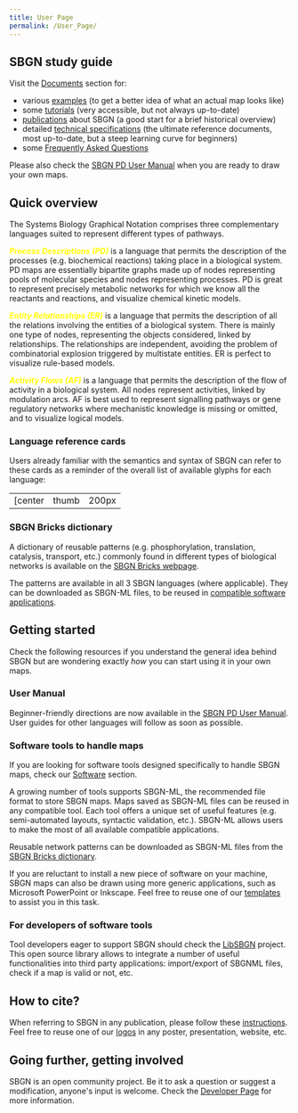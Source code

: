 ```yaml
---
title: User Page
permalink: /User_Page/
---
```


SBGN study guide
----------------

Visit the [Documents](/Documents "wikilink") section for:

-   various [examples](/Documents/Examples "wikilink") (to get a better idea of what an actual map looks like)
-   some [tutorials](/Documents/Outreach#Tutorials_on_using_SBGN_languages "wikilink") (very accessible, but not always up-to-date)
-   [publications](/Documents/Outreach#Publications_about_SBGN "wikilink") about SBGN (a good start for a brief historical overview)
-   detailed [technical specifications](/Documents/Specifications "wikilink") (the ultimate reference documents, most up-to-date, but a steep learning curve for beginners)
-   some [Frequently Asked Questions](/Documents/FAQs "wikilink")

Please also check the [SBGN PD User Manual](http://sourceforge.net/projects/sbgn/files/SBGN%20Process%20Description%20language/Level%201%20Version%201.3/sbgn_PD-level1-Manual-v1.3.pdf/download) when you are ready to draw your own maps.

Quick overview
--------------

The Systems Biology Graphical Notation comprises three complementary languages suited to represent different types of pathways.

***<font color="#ffff00">Process Descriptions (PD)</font>*** is a language that permits the description of the processes (e.g. biochemical reactions) taking place in a biological system. PD maps are essentially bipartite graphs made up of nodes representing pools of molecular species and nodes representing processes. PD is great to represent precisely metabolic networks for which we know all the reactants and reactions, and visualize chemical kinetic models.

***<font color="#ffff00">Entity Relationships (ER)</font>*** is a language that permits the description of all the relations involving the entities of a biological system. There is mainly one type of nodes, representing the objects considered, linked by relationships. The relationships are independent, avoiding the problem of combinatorial explosion triggered by multistate entities. ER is perfect to visualize rule-based models.

***<font color="#ffff00">Activity Flows (AF)</font>*** is a language that permits the description of the flow of activity in a biological system. All nodes represent activities, linked by modulation arcs. AF is best used to represent signalling pathways or gene regulatory networks where mechanistic knowledge is missing or omitted, and to visualize logical models.

### Language reference cards

Users already familiar with the semantics and syntax of SBGN can refer to these cards as a reminder of the overall list of available glyphs for each language:

|                                                                              |                                                                              |                                                                        |
|------------------------------------------------------------------------------|------------------------------------------------------------------------------|------------------------------------------------------------------------|
| [center| thumb|200px|Process Descriptions](/Image:Refcard-PD.png "wikilink") | [center| thumb|200px|Entity Relationships](/Image:Refcard-ER.png "wikilink") | [center| thumb|200px|Activity Flows](/Image:Refcard-AF.png "wikilink") |

### SBGN Bricks dictionary

A dictionary of reusable patterns (e.g. phosphorylation, translation, catalysis, transport, etc.) commonly found in different types of biological networks is available on the [SBGN Bricks webpage](http://sourceforge.net/apps/mediawiki/sbgnbricks/index.php?title=SBGN_bricks_dictionary).

The patterns are available in all 3 SBGN languages (where applicable). They can be downloaded as SBGN-ML files, to be reused in [compatible software applications](/User_Page#Software_tools_to_handle_maps "wikilink").

Getting started
---------------

Check the following resources if you understand the general idea behind SBGN but are wondering exactly *how* you can start using it in your own maps.

### User Manual

Beginner-friendly directions are now available in the [SBGN PD User Manual](http://sbgn.svn.sourceforge.net/viewvc/sbgn/ProcessDiagram/trunk/UserManual/sbgn_PD-level1-user-public.pdf). User guides for other languages will follow as soon as possible.

### Software tools to handle maps

If you are looking for software tools designed specifically to handle SBGN maps, check our [Software](/SBGN_Software#Software_providing_support_for_SBGN "wikilink") section.

A growing number of tools supports SBGN-ML, the recommended file format to store SBGN maps. Maps saved as SBGN-ML files can be reused in any compatible tool. Each tool offers a unique set of useful features (e.g. semi-automated layouts, syntactic validation, etc.). SBGN-ML allows users to make the most of all available compatible applications.

Reusable network patterns can be downloaded as SBGN-ML files from the [SBGN Bricks dictionary](http://sourceforge.net/apps/mediawiki/sbgnbricks/index.php?title=SBGN_bricks_dictionary).

If you are reluctant to install a new piece of software on your machine, SBGN maps can also be drawn using more generic applications, such as Microsoft PowerPoint or Inkscape. Feel free to reuse one of our [templates](/Documents/Templates "wikilink") to assist you in this task.

### For developers of software tools

Tool developers eager to support SBGN should check the [LibSBGN](/SBGN_Software#Software_tool_assisting_in_supporting_SBGN "wikilink") project. This open source library allows to integrate a number of useful functionalities into third party applications: import/export of SBGNML files, check if a map is valid or not, etc.

How to cite?
------------

When referring to SBGN in any publication, please follow these [instructions](/Quote "wikilink"). Feel free to reuse one of our [logos](/Documents/Logos "wikilink") in any poster, presentation, website, etc.

Going further, getting involved
-------------------------------

SBGN is an open community project. Be it to ask a question or suggest a modification, anyone's input is welcome. Check the [Developer Page](/Developer_Page "wikilink") for more information.